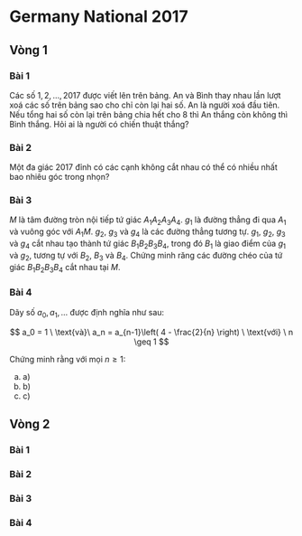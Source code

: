# Germany National 2017

## Vòng 1

### Bài 1

Các số $1,2,\dots,2017$ được viết lên trên bảng. An và Bình thay nhau lần lượt xoá các số trên bảng sao cho chỉ còn lại hai số. An là người xoá đầu tiên. Nếu tổng hai số còn lại trên bảng chia hết cho $8$ thì An thắng còn không thì Bình thắng. Hỏi ai là người có chiến thuật thắng?

### Bài 2

Một đa giác $2017$ đỉnh có các cạnh không cắt nhau có thể có nhiều nhất bao nhiêu góc trong nhọn?

### Bài 3

$M$ là tâm đường tròn nội tiếp tứ giác $A_1A_2A_3A_4$. $g_1$ là đường thẳng đi qua $A_1$ và vuông góc với $A_1M$. $g_2$, $g_3$ và $g_4$ là các đường thẳng tương tự. $g_1$, $g_2$, $g_3$ và $g_4$ cắt nhau tạo thành tứ giác $B_1B_2B_3B_4$, trong đó $B_1$ là giao điểm của $g_1$ và $g_2$, tương tự với $B_2$, $B_3$ và $B_4$. Chứng minh răng các đường chéo của tứ giác $B_1B_2B_3B_4$ cắt nhau tại $M$.

### Bài 4

Dãy số $a_0,a_1,\dots$ được định nghĩa như sau:

$$
a_0 = 1 \ \text{và}\ a_n = a_{n-1}\left( 4 - \frac{2}{n} \right) \ \text{với} \ n \geq 1
$$

Chứng minh rằng với mọi $n\geq 1$:

<ol style="list-style-type: lower-alpha;">
  <li>a)</li>
  <li>b)</li>
  <li>c)</li>
</ol>

## Vòng 2

### Bài 1

### Bài 2

### Bài 3

### Bài 4
